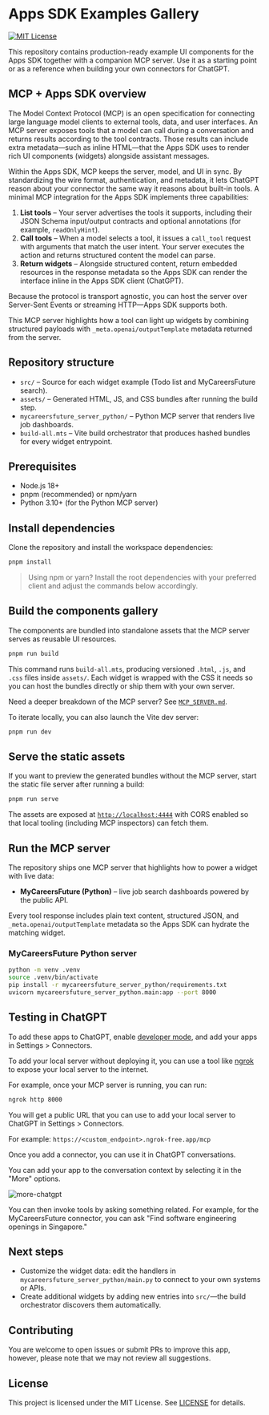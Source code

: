 # Apps SDK Examples Gallery

[![MIT License](https://img.shields.io/badge/License-MIT-green.svg)](LICENSE)

This repository contains production-ready example UI components for the Apps SDK together with a companion MCP server. Use it as a starting point or as a reference when building your own connectors for ChatGPT.

## MCP + Apps SDK overview

The Model Context Protocol (MCP) is an open specification for connecting large language model clients to external tools, data, and user interfaces. An MCP server exposes tools that a model can call during a conversation and returns results according to the tool contracts. Those results can include extra metadata—such as inline HTML—that the Apps SDK uses to render rich UI components (widgets) alongside assistant messages.

Within the Apps SDK, MCP keeps the server, model, and UI in sync. By standardizing the wire format, authentication, and metadata, it lets ChatGPT reason about your connector the same way it reasons about built-in tools. A minimal MCP integration for the Apps SDK implements three capabilities:

1. **List tools** – Your server advertises the tools it supports, including their JSON Schema input/output contracts and optional annotations (for example, `readOnlyHint`).
2. **Call tools** – When a model selects a tool, it issues a `call_tool` request with arguments that match the user intent. Your server executes the action and returns structured content the model can parse.
3. **Return widgets** – Alongside structured content, return embedded resources in the response metadata so the Apps SDK can render the interface inline in the Apps SDK client (ChatGPT).

Because the protocol is transport agnostic, you can host the server over Server-Sent Events or streaming HTTP—Apps SDK supports both.

This MCP server highlights how a tool can light up widgets by combining structured payloads with `_meta.openai/outputTemplate` metadata returned from the server.

## Repository structure

- `src/` – Source for each widget example (Todo list and MyCareersFuture search).
- `assets/` – Generated HTML, JS, and CSS bundles after running the build step.
- `mycareersfuture_server_python/` – Python MCP server that renders live job dashboards.
- `build-all.mts` – Vite build orchestrator that produces hashed bundles for every widget entrypoint.

## Prerequisites

- Node.js 18+
- pnpm (recommended) or npm/yarn
- Python 3.10+ (for the Python MCP server)

## Install dependencies

Clone the repository and install the workspace dependencies:

```bash
pnpm install
```

> Using npm or yarn? Install the root dependencies with your preferred client and adjust the commands below accordingly.

## Build the components gallery

The components are bundled into standalone assets that the MCP server serves as reusable UI resources.

```bash
pnpm run build
```

This command runs `build-all.mts`, producing versioned `.html`, `.js`, and `.css` files inside `assets/`. Each widget is wrapped with the CSS it needs so you can host the bundles directly or ship them with your own server.

Need a deeper breakdown of the MCP server? See [`MCP_SERVER.md`](./MCP_SERVER.md).

To iterate locally, you can also launch the Vite dev server:

```bash
pnpm run dev
```

## Serve the static assets

If you want to preview the generated bundles without the MCP server, start the static file server after running a build:

```bash
pnpm run serve
```

The assets are exposed at [`http://localhost:4444`](http://localhost:4444) with CORS enabled so that local tooling (including MCP inspectors) can fetch them.

## Run the MCP server

The repository ships one MCP server that highlights how to power a widget with live data:

- **MyCareersFuture (Python)** – live job search dashboards powered by the public API.

Every tool response includes plain text content, structured JSON, and `_meta.openai/outputTemplate` metadata so the Apps SDK can hydrate the matching widget.

### MyCareersFuture Python server

```bash
python -m venv .venv
source .venv/bin/activate
pip install -r mycareersfuture_server_python/requirements.txt
uvicorn mycareersfuture_server_python.main:app --port 8000
```

## Testing in ChatGPT

To add these apps to ChatGPT, enable [developer mode](https://platform.openai.com/docs/guides/developer-mode), and add your apps in Settings > Connectors.

To add your local server without deploying it, you can use a tool like [ngrok](https://ngrok.com/) to expose your local server to the internet.

For example, once your MCP server is running, you can run:

```bash
ngrok http 8000
```

You will get a public URL that you can use to add your local server to ChatGPT in Settings > Connectors.

For example: `https://<custom_endpoint>.ngrok-free.app/mcp`

Once you add a connector, you can use it in ChatGPT conversations.

You can add your app to the conversation context by selecting it in the "More" options.

![more-chatgpt](https://github.com/user-attachments/assets/26852b36-7f9e-4f48-a515-aebd87173399)

You can then invoke tools by asking something related. For example, for the MyCareersFuture connector, you can ask "Find software engineering openings in Singapore."


## Next steps

- Customize the widget data: edit the handlers in `mycareersfuture_server_python/main.py` to connect to your own systems or APIs.
- Create additional widgets by adding new entries into `src/`—the build orchestrator discovers them automatically.

## Contributing

You are welcome to open issues or submit PRs to improve this app, however, please note that we may not review all suggestions.

## License

This project is licensed under the MIT License. See [LICENSE](./LICENSE) for details.
